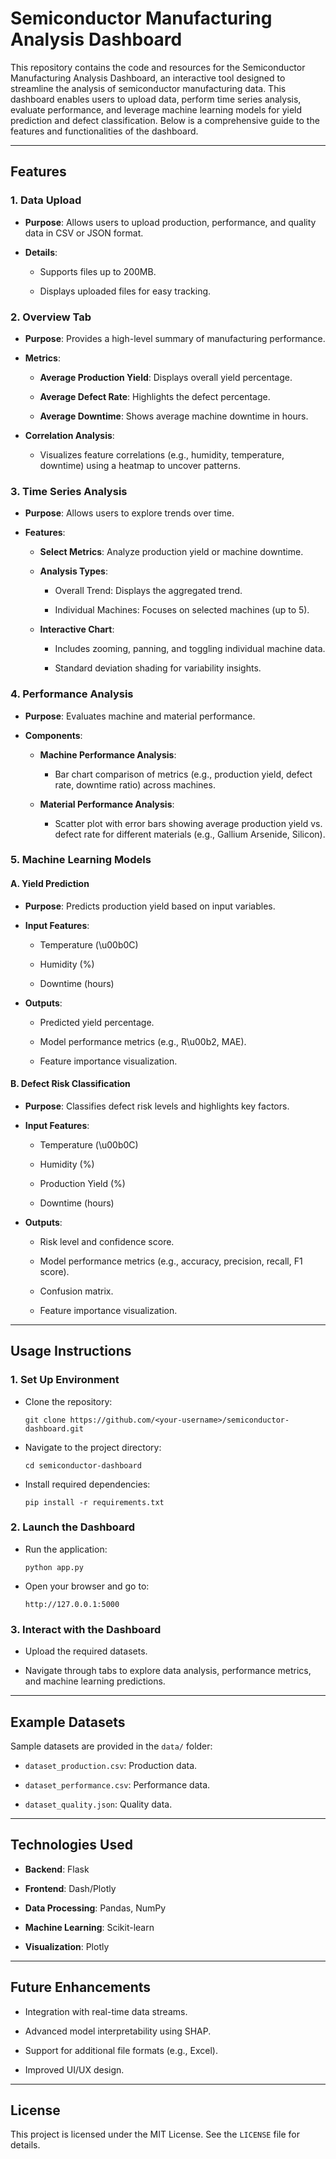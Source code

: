Semiconductor Manufacturing Analysis Dashboard
==============================================

This repository contains the code and resources for the Semiconductor Manufacturing Analysis Dashboard, an interactive tool designed to streamline the analysis of semiconductor manufacturing data. This dashboard enables users to upload data, perform time series analysis, evaluate performance, and leverage machine learning models for yield prediction and defect classification. Below is a comprehensive guide to the features and functionalities of the dashboard.

* * * * *

Features
--------

### 1\. **Data Upload**

-   **Purpose**: Allows users to upload production, performance, and quality data in CSV or JSON format.

-   **Details**:

    -   Supports files up to 200MB.

    -   Displays uploaded files for easy tracking.

### 2\. **Overview Tab**

-   **Purpose**: Provides a high-level summary of manufacturing performance.

-   **Metrics**:

    -   **Average Production Yield**: Displays overall yield percentage.

    -   **Average Defect Rate**: Highlights the defect percentage.

    -   **Average Downtime**: Shows average machine downtime in hours.

-   **Correlation Analysis**:

    -   Visualizes feature correlations (e.g., humidity, temperature, downtime) using a heatmap to uncover patterns.

### 3\. **Time Series Analysis**

-   **Purpose**: Allows users to explore trends over time.

-   **Features**:

    -   **Select Metrics**: Analyze production yield or machine downtime.

    -   **Analysis Types**:

        -   Overall Trend: Displays the aggregated trend.

        -   Individual Machines: Focuses on selected machines (up to 5).

    -   **Interactive Chart**:

        -   Includes zooming, panning, and toggling individual machine data.

        -   Standard deviation shading for variability insights.

### 4\. **Performance Analysis**

-   **Purpose**: Evaluates machine and material performance.

-   **Components**:

    -   **Machine Performance Analysis**:

        -   Bar chart comparison of metrics (e.g., production yield, defect rate, downtime ratio) across machines.

    -   **Material Performance Analysis**:

        -   Scatter plot with error bars showing average production yield vs. defect rate for different materials (e.g., Gallium Arsenide, Silicon).

### 5\. **Machine Learning Models**

#### A. Yield Prediction

-   **Purpose**: Predicts production yield based on input variables.

-   **Input Features**:

    -   Temperature (\u00b0C)

    -   Humidity (%)

    -   Downtime (hours)

-   **Outputs**:

    -   Predicted yield percentage.

    -   Model performance metrics (e.g., R\u00b2, MAE).

    -   Feature importance visualization.

#### B. Defect Risk Classification

-   **Purpose**: Classifies defect risk levels and highlights key factors.

-   **Input Features**:

    -   Temperature (\u00b0C)

    -   Humidity (%)

    -   Production Yield (%)

    -   Downtime (hours)

-   **Outputs**:

    -   Risk level and confidence score.

    -   Model performance metrics (e.g., accuracy, precision, recall, F1 score).

    -   Confusion matrix.

    -   Feature importance visualization.

* * * * *

Usage Instructions
------------------

### 1\. **Set Up Environment**

-   Clone the repository:

    ```
    git clone https://github.com/<your-username>/semiconductor-dashboard.git
    ```

-   Navigate to the project directory:

    ```
    cd semiconductor-dashboard
    ```

-   Install required dependencies:

    ```
    pip install -r requirements.txt
    ```

### 2\. **Launch the Dashboard**

-   Run the application:

    ```
    python app.py
    ```

-   Open your browser and go to:

    ```
    http://127.0.0.1:5000
    ```

### 3\. **Interact with the Dashboard**

-   Upload the required datasets.

-   Navigate through tabs to explore data analysis, performance metrics, and machine learning predictions.

* * * * *

Example Datasets
----------------

Sample datasets are provided in the `data/` folder:

-   `dataset_production.csv`: Production data.

-   `dataset_performance.csv`: Performance data.

-   `dataset_quality.json`: Quality data.

* * * * *

Technologies Used
-----------------

-   **Backend**: Flask

-   **Frontend**: Dash/Plotly

-   **Data Processing**: Pandas, NumPy

-   **Machine Learning**: Scikit-learn

-   **Visualization**: Plotly

* * * * *

Future Enhancements
-------------------

-   Integration with real-time data streams.

-   Advanced model interpretability using SHAP.

-   Support for additional file formats (e.g., Excel).

-   Improved UI/UX design.

* * * * *

License
-------

This project is licensed under the MIT License. See the `LICENSE` file for details.